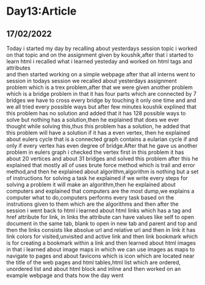 # Day13:Article
## 17/02/2022
   Today i started my day by recalling about yesterdays session topic i worked on
that topic and on the assignment given by koushik,after that i started to learn
html i recalled what i learned yesteday and worked on html tags and attributes  
and then started working on a simple webpage after that all interns went to session
in todays session we recalled about yesterdays assignment problem which is a trex 
problem,after that we were given another problem which is a bridge problem in that
it has four parts which are connected by 7  bridges we have to cross every bridge 
by touching it only one time and and we all tried every possible ways but after few
minutes koushik explined that this problem has no solution and added that it has 
128 possible ways to solve but nothing has a solution,then he explained that does 
we ever thought while solving this,thus this problem has a solution, he  added that
this problem will have  a solution if it has a even vertex, then he explained about
eulers cycle that is a connected graph contains a eularian cycle if and only if 
every vertex has even degree of bridge.After that he gave us another problem in 
eulers graph i checked the vertex  first in this problem it has about 20 vertices
and about 31 bridges and solved this problem after this he explained that mostly 
all of uses brute force method which is trail and error method,and then he explained
about algorithm,algorithm is nothing but a set of instructions for solving a task
he explained if we write every steps  for solving a problem it will make an 
algorithm,then he explained about computers and explained that computers are the most
dump,we explains a computer what to do,computers performs every task based on the
instrutions given to them which are the algorithms and then after the session i went
back to html i learned  about html links which has a tag and href attribute for link,
in links the attribute can have values like  self to open document in the same tab,
blank to open in new tab and parent and top and then the links consists like absolue
url and relative url and then in link it has link colors for visited,unvisited and 
active link and then link bookmark which is for creating a bookmark within a link
and then learned about html  images in that i learned about image maps in which we can
use images as maps to navigate to pages and about favicons which is icon which are 
located near the title of the web pages and html tables,html list which are ordered,
unordered list and about html block and inline and then worked on an example webpage
and thats how the day went  
